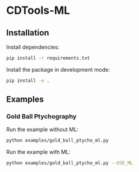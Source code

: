 # CDTools-ML

## Installation

Install dependencies:
```bash
pip install -r requirements.txt
```

Install the package in development mode:
```bash
pip install -e .
```

## Examples

### Gold Ball Ptychography

Run the example without ML:
```bash
python examples/gold_ball_ptycho_ml.py
```

Run the example with ML:
```bash
python examples/gold_ball_ptycho_ml.py --USE_ML
```
